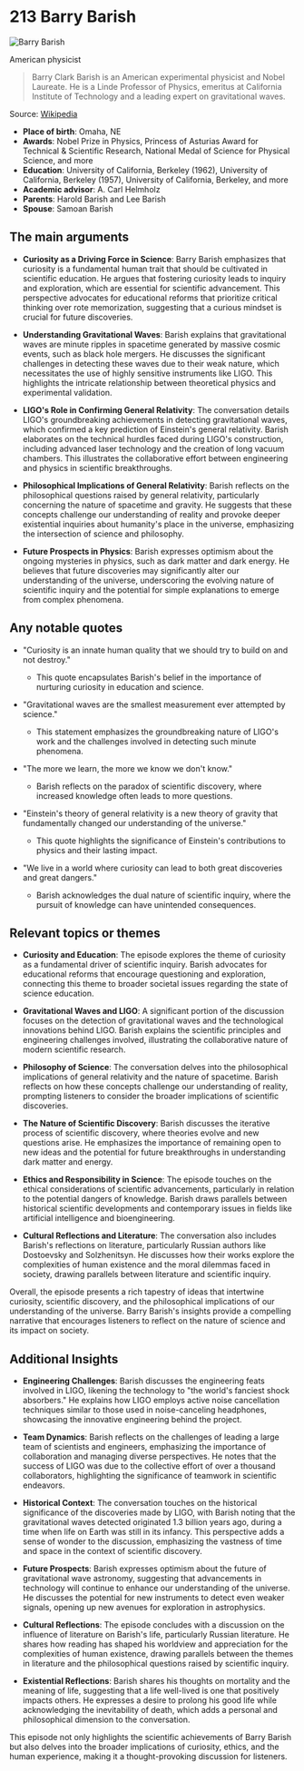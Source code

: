 # 213 Barry Barish


![Barry Barish](https://encrypted-tbn0.gstatic.com/licensed-image?q=tbn:ANd9GcT9D253gdP01joJN4XKqJX-P3Ok7RO_7u62-D0cq14uXr7AE189z2EQqhnIR-nPamZYUgN0&s=19)

American physicist

> Barry Clark Barish is an American experimental physicist and Nobel Laureate. He is a Linde Professor of Physics, emeritus at California Institute of Technology and a leading expert on gravitational waves.

Source: [Wikipedia](https://en.wikipedia.org/wiki/Barry_Barish)

- **Place of birth**: Omaha, NE
- **Awards**: Nobel Prize in Physics, Princess of Asturias Award for Technical & Scientific Research, National Medal of Science for Physical Science, and more
- **Education**: University of California, Berkeley (1962), University of California, Berkeley (1957), University of California, Berkeley, and more
- **Academic advisor**: A. Carl Helmholz
- **Parents**: Harold Barish and Lee Barish
- **Spouse**: Samoan Barish


## The main arguments

- **Curiosity as a Driving Force in Science**: Barry Barish emphasizes that curiosity is a fundamental human trait that should be cultivated in scientific education. He argues that fostering curiosity leads to inquiry and exploration, which are essential for scientific advancement. This perspective advocates for educational reforms that prioritize critical thinking over rote memorization, suggesting that a curious mindset is crucial for future discoveries.

- **Understanding Gravitational Waves**: Barish explains that gravitational waves are minute ripples in spacetime generated by massive cosmic events, such as black hole mergers. He discusses the significant challenges in detecting these waves due to their weak nature, which necessitates the use of highly sensitive instruments like LIGO. This highlights the intricate relationship between theoretical physics and experimental validation.

- **LIGO's Role in Confirming General Relativity**: The conversation details LIGO's groundbreaking achievements in detecting gravitational waves, which confirmed a key prediction of Einstein's general relativity. Barish elaborates on the technical hurdles faced during LIGO's construction, including advanced laser technology and the creation of long vacuum chambers. This illustrates the collaborative effort between engineering and physics in scientific breakthroughs.

- **Philosophical Implications of General Relativity**: Barish reflects on the philosophical questions raised by general relativity, particularly concerning the nature of spacetime and gravity. He suggests that these concepts challenge our understanding of reality and provoke deeper existential inquiries about humanity's place in the universe, emphasizing the intersection of science and philosophy.

- **Future Prospects in Physics**: Barish expresses optimism about the ongoing mysteries in physics, such as dark matter and dark energy. He believes that future discoveries may significantly alter our understanding of the universe, underscoring the evolving nature of scientific inquiry and the potential for simple explanations to emerge from complex phenomena.

## Any notable quotes

- "Curiosity is an innate human quality that we should try to build on and not destroy."
  - This quote encapsulates Barish's belief in the importance of nurturing curiosity in education and science.

- "Gravitational waves are the smallest measurement ever attempted by science."
  - This statement emphasizes the groundbreaking nature of LIGO's work and the challenges involved in detecting such minute phenomena.

- "The more we learn, the more we know we don't know."
  - Barish reflects on the paradox of scientific discovery, where increased knowledge often leads to more questions.

- "Einstein's theory of general relativity is a new theory of gravity that fundamentally changed our understanding of the universe."
  - This quote highlights the significance of Einstein's contributions to physics and their lasting impact.

- "We live in a world where curiosity can lead to both great discoveries and great dangers."
  - Barish acknowledges the dual nature of scientific inquiry, where the pursuit of knowledge can have unintended consequences.

## Relevant topics or themes

- **Curiosity and Education**: The episode explores the theme of curiosity as a fundamental driver of scientific inquiry. Barish advocates for educational reforms that encourage questioning and exploration, connecting this theme to broader societal issues regarding the state of science education.

- **Gravitational Waves and LIGO**: A significant portion of the discussion focuses on the detection of gravitational waves and the technological innovations behind LIGO. Barish explains the scientific principles and engineering challenges involved, illustrating the collaborative nature of modern scientific research.

- **Philosophy of Science**: The conversation delves into the philosophical implications of general relativity and the nature of spacetime. Barish reflects on how these concepts challenge our understanding of reality, prompting listeners to consider the broader implications of scientific discoveries.

- **The Nature of Scientific Discovery**: Barish discusses the iterative process of scientific discovery, where theories evolve and new questions arise. He emphasizes the importance of remaining open to new ideas and the potential for future breakthroughs in understanding dark matter and energy.

- **Ethics and Responsibility in Science**: The episode touches on the ethical considerations of scientific advancements, particularly in relation to the potential dangers of knowledge. Barish draws parallels between historical scientific developments and contemporary issues in fields like artificial intelligence and bioengineering.

- **Cultural Reflections and Literature**: The conversation also includes Barish's reflections on literature, particularly Russian authors like Dostoevsky and Solzhenitsyn. He discusses how their works explore the complexities of human existence and the moral dilemmas faced in society, drawing parallels between literature and scientific inquiry.

Overall, the episode presents a rich tapestry of ideas that intertwine curiosity, scientific discovery, and the philosophical implications of our understanding of the universe. Barry Barish's insights provide a compelling narrative that encourages listeners to reflect on the nature of science and its impact on society.

## Additional Insights

- **Engineering Challenges**: Barish discusses the engineering feats involved in LIGO, likening the technology to "the world's fanciest shock absorbers." He explains how LIGO employs active noise cancellation techniques similar to those used in noise-canceling headphones, showcasing the innovative engineering behind the project.

- **Team Dynamics**: Barish reflects on the challenges of leading a large team of scientists and engineers, emphasizing the importance of collaboration and managing diverse perspectives. He notes that the success of LIGO was due to the collective effort of over a thousand collaborators, highlighting the significance of teamwork in scientific endeavors.

- **Historical Context**: The conversation touches on the historical significance of the discoveries made by LIGO, with Barish noting that the gravitational waves detected originated 1.3 billion years ago, during a time when life on Earth was still in its infancy. This perspective adds a sense of wonder to the discussion, emphasizing the vastness of time and space in the context of scientific discovery.

- **Future Prospects**: Barish expresses optimism about the future of gravitational wave astronomy, suggesting that advancements in technology will continue to enhance our understanding of the universe. He discusses the potential for new instruments to detect even weaker signals, opening up new avenues for exploration in astrophysics.

- **Cultural Reflections**: The episode concludes with a discussion on the influence of literature on Barish's life, particularly Russian literature. He shares how reading has shaped his worldview and appreciation for the complexities of human existence, drawing parallels between the themes in literature and the philosophical questions raised by scientific inquiry.

- **Existential Reflections**: Barish shares his thoughts on mortality and the meaning of life, suggesting that a life well-lived is one that positively impacts others. He expresses a desire to prolong his good life while acknowledging the inevitability of death, which adds a personal and philosophical dimension to the conversation.

This episode not only highlights the scientific achievements of Barry Barish but also delves into the broader implications of curiosity, ethics, and the human experience, making it a thought-provoking discussion for listeners.